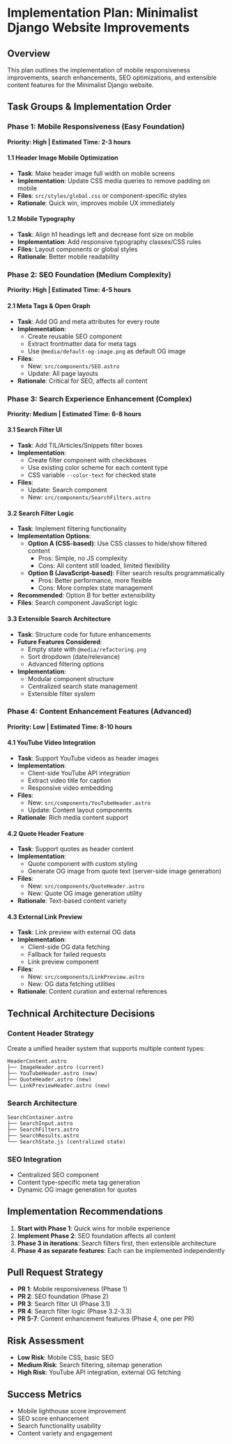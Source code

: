 # Implementation Plan: Minimalist Django Website Improvements

## Overview

This plan outlines the implementation of mobile responsiveness improvements, search enhancements, SEO optimizations, and extensible content features for the Minimalist Django website.

## Task Groups & Implementation Order

### Phase 1: Mobile Responsiveness (Easy Foundation)

**Priority: High | Estimated Time: 2-3 hours**

#### 1.1 Header Image Mobile Optimization

- **Task**: Make header image full width on mobile screens
- **Implementation**: Update CSS media queries to remove padding on mobile
- **Files**: `src/styles/global.css` or component-specific styles
- **Rationale**: Quick win, improves mobile UX immediately

#### 1.2 Mobile Typography

- **Task**: Align h1 headings left and decrease font size on mobile
- **Implementation**: Add responsive typography classes/CSS rules
- **Files**: Layout components or global styles
- **Rationale**: Better mobile readability

### Phase 2: SEO Foundation (Medium Complexity)

**Priority: High | Estimated Time: 4-5 hours**

#### 2.1 Meta Tags & Open Graph

- **Task**: Add OG and meta attributes for every route
- **Implementation**:
  - Create reusable SEO component
  - Extract frontmatter data for meta tags
  - Use `@media/default-og-image.png` as default OG image
- **Files**:
  - New: `src/components/SEO.astro`
  - Update: All page layouts
- **Rationale**: Critical for SEO, affects all content

### Phase 3: Search Experience Enhancement (Complex)

**Priority: Medium | Estimated Time: 6-8 hours**

#### 3.1 Search Filter UI

- **Task**: Add TIL/Articles/Snippets filter boxes
- **Implementation**:
  - Create filter component with checkboxes
  - Use existing color scheme for each content type
  - CSS variable `--color-text` for checked state
- **Files**:
  - Update: Search component
  - New: `src/components/SearchFilters.astro`

#### 3.2 Search Filter Logic

- **Task**: Implement filtering functionality
- **Implementation Options**:
  - **Option A (CSS-based)**: Use CSS classes to hide/show filtered content
    - Pros: Simple, no JS complexity
    - Cons: All content still loaded, limited flexibility
  - **Option B (JavaScript-based)**: Filter search results programmatically
    - Pros: Better performance, more flexible
    - Cons: More complex state management
- **Recommended**: Option B for better extensibility
- **Files**: Search component JavaScript logic

#### 3.3 Extensible Search Architecture

- **Task**: Structure code for future enhancements
- **Future Features Considered**:
  - Empty state with `@media/refactoring.png`
  - Sort dropdown (date/relevance)
  - Advanced filtering options
- **Implementation**:
  - Modular component structure
  - Centralized search state management
  - Extensible filter system

### Phase 4: Content Enhancement Features (Advanced)

**Priority: Low | Estimated Time: 8-10 hours**

#### 4.1 YouTube Video Integration

- **Task**: Support YouTube videos as header images
- **Implementation**:
  - Client-side YouTube API integration
  - Extract video title for caption
  - Responsive video embedding
- **Files**:
  - New: `src/components/YouTubeHeader.astro`
  - Update: Content layout components
- **Rationale**: Rich media content support

#### 4.2 Quote Header Feature

- **Task**: Support quotes as header content
- **Implementation**:
  - Quote component with custom styling
  - Generate OG image from quote text (server-side image generation)
- **Files**:
  - New: `src/components/QuoteHeader.astro`
  - New: Quote OG image generation utility
- **Rationale**: Text-based content variety

#### 4.3 External Link Preview

- **Task**: Link preview with external OG data
- **Implementation**:
  - Client-side OG data fetching
  - Fallback for failed requests
  - Link preview component
- **Files**:
  - New: `src/components/LinkPreview.astro`
  - New: OG data fetching utilities
- **Rationale**: Content curation and external references

## Technical Architecture Decisions

### Content Header Strategy

Create a unified header system that supports multiple content types:

```
HeaderContent.astro
├── ImageHeader.astro (current)
├── YouTubeHeader.astro (new)
├── QuoteHeader.astro (new)
└── LinkPreviewHeader.astro (new)
```

### Search Architecture

```
SearchContainer.astro
├── SearchInput.astro
├── SearchFilters.astro
├── SearchResults.astro
└── SearchState.js (centralized state)
```

### SEO Integration

- Centralized SEO component
- Content type-specific meta tag generation
- Dynamic OG image generation for quotes

## Implementation Recommendations

1. **Start with Phase 1**: Quick wins for mobile experience
2. **Implement Phase 2**: SEO foundation affects all content
3. **Phase 3 in iterations**: Search filters first, then extensible architecture
4. **Phase 4 as separate features**: Each can be implemented independently

## Pull Request Strategy

- **PR 1**: Mobile responsiveness (Phase 1)
- **PR 2**: SEO foundation (Phase 2)
- **PR 3**: Search filter UI (Phase 3.1)
- **PR 4**: Search filter logic (Phase 3.2-3.3)
- **PR 5-7**: Content enhancement features (Phase 4, one per PR)

## Risk Assessment

- **Low Risk**: Mobile CSS, basic SEO
- **Medium Risk**: Search filtering, sitemap generation
- **High Risk**: YouTube API integration, external OG fetching

## Success Metrics

- Mobile lighthouse score improvement
- SEO score enhancement
- Search functionality usability
- Content variety and engagement
